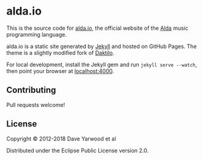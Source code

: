# alda.io

This is the source code for [alda.io](https://alda.io), the official website of the [Alda](http://github.com/alda-lang/alda) music programming language.

alda.io is a static site generated by [Jekyll](http://jekyllrb.com) and hosted on GitHub Pages. The theme is a slightly modified fork of [Daktilo](http://daktilo.github.io/).

For local development, install the Jekyll gem and run `jekyll serve --watch`, then point your browser at [localhost:4000](http://localhost:4000).

## Contributing

Pull requests welcome!

## License

Copyright © 2012-2018 Dave Yarwood et al

Distributed under the Eclipse Public License version 2.0.
